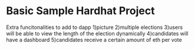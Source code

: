 # Basic Sample Hardhat Project

Extra funcitonalities to add to dapp
1)picture
2)multiple elections
3)users will be able to view the length of the election dynamically
4)candidates will have a dashboard 
5)candidates receive a certain amount of eth per vote